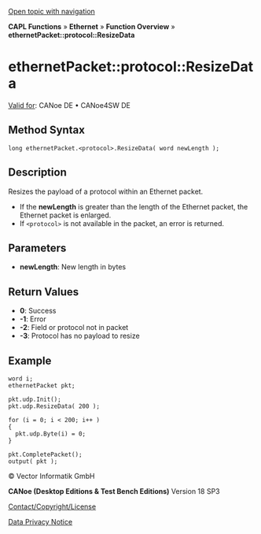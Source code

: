 [Open topic with navigation](../../../../../CANoeDEFamily.htm#Topics/CAPLFunctions/IP/Methods/CAPLfunctionProtocolResizeData.md)

**CAPL Functions** » **Ethernet** » **Function Overview** » **ethernetPacket::protocol::ResizeData**

# ethernetPacket::protocol::ResizeData

[Valid for](../../../Shared/FeatureAvailability.md): CANoe DE • CANoe4SW DE

## Method Syntax

```plaintext
long ethernetPacket.<protocol>.ResizeData( word newLength );
```

## Description

Resizes the payload of a protocol within an Ethernet packet.

- If the **newLength** is greater than the length of the Ethernet packet, the Ethernet packet is enlarged.
- If `<protocol>` is not available in the packet, an error is returned.

## Parameters

- **newLength**: New length in bytes

## Return Values

- **0**: Success
- **-1**: Error
- **-2**: Field or protocol not in packet
- **-3**: Protocol has no payload to resize

## Example

```plaintext
word i;
ethernetPacket pkt;

pkt.udp.Init();
pkt.udp.ResizeData( 200 );

for (i = 0; i < 200; i++ )
{
  pkt.udp.Byte(i) = 0;
}

pkt.CompletePacket();
output( pkt );
```

© Vector Informatik GmbH

**CANoe (Desktop Editions & Test Bench Editions)** Version 18 SP3

[Contact/Copyright/License](../../../Shared/ContactCopyrightLicense.md)

[Data Privacy Notice](https://www.vector.com/int/en/company/get-info/privacy-policy/)
